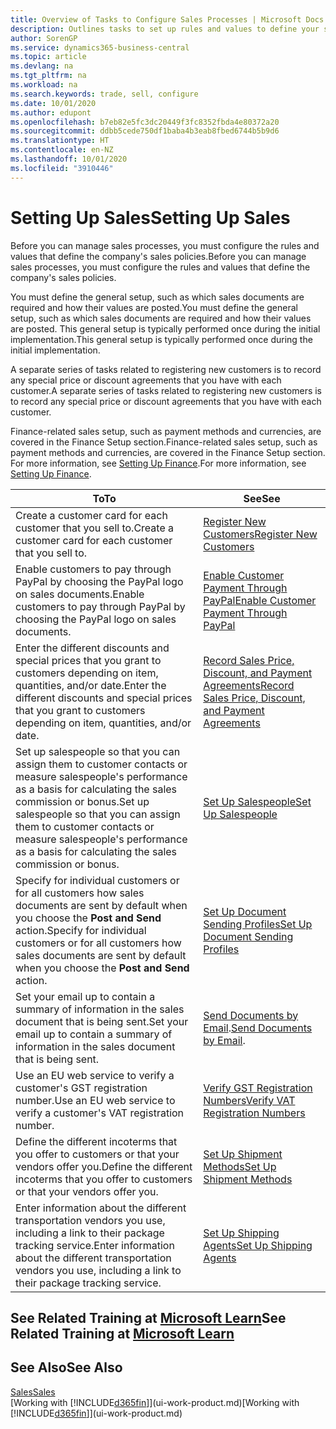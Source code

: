 ```yaml
---
title: Overview of Tasks to Configure Sales Processes | Microsoft Docs
description: Outlines tasks to set up rules and values to define your sales policies and processes.
author: SorenGP
ms.service: dynamics365-business-central
ms.topic: article
ms.devlang: na
ms.tgt_pltfrm: na
ms.workload: na
ms.search.keywords: trade, sell, configure
ms.date: 10/01/2020
ms.author: edupont
ms.openlocfilehash: b7eb82e5fc3dc20449f3fc8352fbda4e80372a20
ms.sourcegitcommit: ddbb5cede750df1baba4b3eab8fbed6744b5b9d6
ms.translationtype: HT
ms.contentlocale: en-NZ
ms.lasthandoff: 10/01/2020
ms.locfileid: "3910446"
---
```

# <a name="setting-up-sales"></a><span data-ttu-id="e143c-103">Setting Up Sales</span><span class="sxs-lookup"><span data-stu-id="e143c-103">Setting Up Sales</span></span>
<span data-ttu-id="e143c-104">Before you can manage sales processes, you must configure the rules and values that define the company's sales policies.</span><span class="sxs-lookup"><span data-stu-id="e143c-104">Before you can manage sales processes, you must configure the rules and values that define the company's sales policies.</span></span>

<span data-ttu-id="e143c-105">You must define the general setup, such as which sales documents are required and how their values are posted.</span><span class="sxs-lookup"><span data-stu-id="e143c-105">You must define the general setup, such as which sales documents are required and how their values are posted.</span></span> <span data-ttu-id="e143c-106">This general setup is typically performed once during the initial implementation.</span><span class="sxs-lookup"><span data-stu-id="e143c-106">This general setup is typically performed once during the initial implementation.</span></span>

<span data-ttu-id="e143c-107">A separate series of tasks related to registering new customers is to record any special price or discount agreements that you have with each customer.</span><span class="sxs-lookup"><span data-stu-id="e143c-107">A separate series of tasks related to registering new customers is to record any special price or discount agreements that you have with each customer.</span></span>

<span data-ttu-id="e143c-108">Finance-related sales setup, such as payment methods and currencies, are covered in the Finance Setup section.</span><span class="sxs-lookup"><span data-stu-id="e143c-108">Finance-related sales setup, such as payment methods and currencies, are covered in the Finance Setup section.</span></span> <span data-ttu-id="e143c-109">For more information, see [Setting Up Finance](finance-setup-finance.md).</span><span class="sxs-lookup"><span data-stu-id="e143c-109">For more information, see [Setting Up Finance](finance-setup-finance.md).</span></span>

| <span data-ttu-id="e143c-110">To</span><span class="sxs-lookup"><span data-stu-id="e143c-110">To</span></span> | <span data-ttu-id="e143c-111">See</span><span class="sxs-lookup"><span data-stu-id="e143c-111">See</span></span> |
| --- | --- |
| <span data-ttu-id="e143c-112">Create a customer card for each customer that you sell to.</span><span class="sxs-lookup"><span data-stu-id="e143c-112">Create a customer card for each customer that you sell to.</span></span> |[<span data-ttu-id="e143c-113">Register New Customers</span><span class="sxs-lookup"><span data-stu-id="e143c-113">Register New Customers</span></span>](sales-how-register-new-customers.md) |
| <span data-ttu-id="e143c-114">Enable customers to pay through PayPal by choosing the PayPal logo on sales documents.</span><span class="sxs-lookup"><span data-stu-id="e143c-114">Enable customers to pay through PayPal by choosing the PayPal logo on sales documents.</span></span> |[<span data-ttu-id="e143c-115">Enable Customer Payment Through PayPal</span><span class="sxs-lookup"><span data-stu-id="e143c-115">Enable Customer Payment Through PayPal</span></span>](sales-how-enable-payment-service-extensions.md) |
| <span data-ttu-id="e143c-116">Enter the different discounts and special prices that you grant to customers depending on item, quantities, and/or date.</span><span class="sxs-lookup"><span data-stu-id="e143c-116">Enter the different discounts and special prices that you grant to customers depending on item, quantities, and/or date.</span></span> |[<span data-ttu-id="e143c-117">Record Sales Price, Discount, and Payment Agreements</span><span class="sxs-lookup"><span data-stu-id="e143c-117">Record Sales Price, Discount, and Payment Agreements</span></span>](sales-how-record-sales-price-discount-payment-agreements.md) |
| <span data-ttu-id="e143c-118">Set up salespeople so that you can assign them to customer contacts or measure salespeople's performance as a basis for calculating the sales commission or bonus.</span><span class="sxs-lookup"><span data-stu-id="e143c-118">Set up salespeople so that you can assign them to customer contacts or measure salespeople's performance as a basis for calculating the sales commission or bonus.</span></span> |[<span data-ttu-id="e143c-119">Set Up Salespeople</span><span class="sxs-lookup"><span data-stu-id="e143c-119">Set Up Salespeople</span></span>](sales-how-setup-salespeople.md) |
| <span data-ttu-id="e143c-120">Specify for individual customers or for all customers how sales documents are sent by default when you choose the **Post and Send** action.</span><span class="sxs-lookup"><span data-stu-id="e143c-120">Specify for individual customers or for all customers how sales documents are sent by default when you choose the **Post and Send** action.</span></span> |[<span data-ttu-id="e143c-121">Set Up Document Sending Profiles</span><span class="sxs-lookup"><span data-stu-id="e143c-121">Set Up Document Sending Profiles</span></span>](sales-how-setup-document-send-profiles.md) |
| <span data-ttu-id="e143c-122">Set your email up to contain a summary of information in the sales document that is being sent.</span><span class="sxs-lookup"><span data-stu-id="e143c-122">Set your email up to contain a summary of information in the sales document that is being sent.</span></span> |<span data-ttu-id="e143c-123">[Send Documents by Email](ui-how-send-documents-email.md).</span><span class="sxs-lookup"><span data-stu-id="e143c-123">[Send Documents by Email](ui-how-send-documents-email.md).</span></span> |
|<span data-ttu-id="e143c-124">Use an EU web service to verify a customer's GST registration number.</span><span class="sxs-lookup"><span data-stu-id="e143c-124">Use an EU web service to verify a customer's VAT registration number.</span></span>|[<span data-ttu-id="e143c-125">Verify GST Registration Numbers</span><span class="sxs-lookup"><span data-stu-id="e143c-125">Verify VAT Registration Numbers</span></span>](finance-setup-vat.md)|
|<span data-ttu-id="e143c-126">Define the different incoterms that you offer to customers or that your vendors offer you.</span><span class="sxs-lookup"><span data-stu-id="e143c-126">Define the different incoterms that you offer to customers or that your vendors offer you.</span></span>|[<span data-ttu-id="e143c-127">Set Up Shipment Methods</span><span class="sxs-lookup"><span data-stu-id="e143c-127">Set Up Shipment Methods</span></span>](sales-how-set-up-shipment-methods.md)|
|<span data-ttu-id="e143c-128">Enter information about the different transportation vendors you use, including a link to their package tracking service.</span><span class="sxs-lookup"><span data-stu-id="e143c-128">Enter information about the different transportation vendors you use, including a link to their package tracking service.</span></span>|[<span data-ttu-id="e143c-129">Set Up Shipping Agents</span><span class="sxs-lookup"><span data-stu-id="e143c-129">Set Up Shipping Agents</span></span>](sales-how-to-set-up-shipping-agents.md)|

## <a name="see-related-training-at-microsoft-learn"></a><span data-ttu-id="e143c-130">See Related Training at [Microsoft Learn](/learn/paths/trade-get-started-dynamics-365-business-central/)</span><span class="sxs-lookup"><span data-stu-id="e143c-130">See Related Training at [Microsoft Learn](/learn/paths/trade-get-started-dynamics-365-business-central/)</span></span>

## <a name="see-also"></a><span data-ttu-id="e143c-131">See Also</span><span class="sxs-lookup"><span data-stu-id="e143c-131">See Also</span></span>
[<span data-ttu-id="e143c-132">Sales</span><span class="sxs-lookup"><span data-stu-id="e143c-132">Sales</span></span>](sales-manage-sales.md)  
<span data-ttu-id="e143c-133">[Working with [!INCLUDE[d365fin](includes/d365fin_md.md)]](ui-work-product.md)</span><span class="sxs-lookup"><span data-stu-id="e143c-133">[Working with [!INCLUDE[d365fin](includes/d365fin_md.md)]](ui-work-product.md)</span></span>
